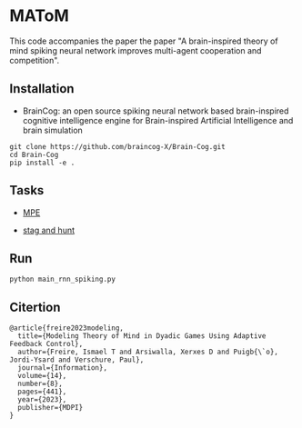 # MAToM
This code accompanies the paper the paper "A brain-inspired theory of mind spiking neural network improves multi-agent cooperation and competition".
## Installation
* BrainCog: an open source spiking neural network based brain-inspired cognitive intelligence engine for Brain-inspired Artificial Intelligence and brain simulation
```
git clone https://github.com/braincog-X/Brain-Cog.git
cd Brain-Cog
pip install -e .
```
## Tasks
* [MPE](https://pettingzoo.farama.org/environments/mpe/)

* [stag and hunt](https://github.com/NullDefault/Gym-Stag-Hunt)

## Run
```
python main_rnn_spiking.py
```
## Citertion
```
@article{freire2023modeling,
  title={Modeling Theory of Mind in Dyadic Games Using Adaptive Feedback Control},
  author={Freire, Ismael T and Arsiwalla, Xerxes D and Puigb{\`o}, Jordi-Ysard and Verschure, Paul},
  journal={Information},
  volume={14},
  number={8},
  pages={441},
  year={2023},
  publisher={MDPI}
}
```
